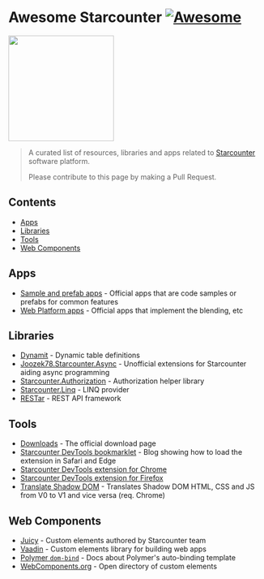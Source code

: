 # Awesome Starcounter [![Awesome](https://awesome.re/badge.svg)](https://awesome.re)
<a href="https://www.starcounter.io"><img src="https://pbs.twimg.com/profile_images/542321946122149888/wLf3o9jy.png" height="208" width="208"></a>
> A curated list of resources, libraries and apps related to [Starcounter](http://starcounter.io/)
> software platform.
> 
> Please contribute to this page by making a Pull Request.

## Contents

- [Apps](#apps)
- [Libraries](#libraries)
- [Tools](#tools)
- [Web Components](#web-components)

## Apps

- [Sample and prefab apps](https://github.com/StarcounterApps) - Official apps that are code samples or prefabs for common features
- [Web Platform apps](https://github.com/search?utf8=%E2%9C%93&q=topic%3Aweb-platform-team+topic%3Aapp+org%3AStarcounter+fork%3Atrue&type=) - Official apps that implement the blending, etc

## Libraries

- [Dynamit](https://www.nuget.org/packages/Dynamit/) - Dynamic table definitions
- [Joozek78.Starcounter.Async](https://www.nuget.org/packages/Joozek78.Starcounter.Async/) - Unofficial extensions for Starcounter aiding async programming
- [Starcounter.Authorization](https://www.nuget.org/packages/Starcounter.Authorization/) - Authorization helper library
- [Starcounter.Linq](https://www.nuget.org/packages/Starcounter.Linq/) - LINQ provider
- [RESTar](https://www.nuget.org/packages/RESTar/) - REST API framework

## Tools

- [Downloads](http://downloads.starcounter.com/) - The official download page
- [Starcounter DevTools bookmarklet](https://starcounter.io/starcounter-devtools-extension/) - Blog showing how to load the extension in Safari and Edge
- [Starcounter DevTools extension for Chrome](https://chrome.google.com/webstore/detail/starcounter-devtools/mpchkilmmalfopikamgellgdgoidhmnh)
- [Starcounter DevTools extension for Firefox](https://addons.mozilla.org/en-US/firefox/addon/starcounter-devtools/)
- [Translate Shadow DOM](https://tomalec.github.io/Translate-ShadowDOM/) - Translates Shadow DOM HTML, CSS and JS from V0 to V1 and vice versa (req. Chrome)

## Web Components

- [Juicy](https://github.com/Juicy) - Custom elements authored by Starcounter team
- [Vaadin](https://vaadin.com/elements) - Custom elements library for building web apps
- [Polymer `dom-bind`](https://www.polymer-project.org/1.0/docs/devguide/templates) - Docs about Polymer's auto-binding template
- [WebComponents.org](https://www.webcomponents.org/) - Open directory of custom elements
